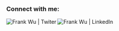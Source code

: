 ### Connect with me:

[<img align="left" alt="Frank Wu | Twiter"  src="https://img.shields.io/badge/Twitter-1DA1F2?style=for-the-badge&logo=twitter&logoColor=white" >][twitter]
[<img align="left" alt="Frank Wu | LinkedIn"  src="https://img.shields.io/badge/LinkedIn-0077B5?style=for-the-badge&logo=linkedin&logoColor=white" >][linkedin]

[twitter]:https://twitter.com/frankwwu
[linkedin]:https://www.linkedin.com/in/frankwwu/
